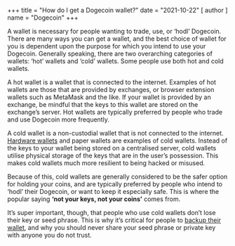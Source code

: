 +++
title = "How do I get a Dogecoin wallet?"
date = "2021-10-22"
[ author ]
  name = "Dogecoin"
+++
 
A wallet is necessary for people wanting to trade, use, or ‘hodl’ Dogecoin. There are many ways you can get a wallet, and the best choice of wallet for you is dependent upon the purpose for which you intend to use your Dogecoin. Generally speaking, there are two overarching categories of wallets: ‘hot’ wallets and ‘cold’ wallets. Some people use both hot and cold wallets.  

A hot wallet is a wallet that is connected to the internet. Examples of hot wallets are those that are provided by exchanges, or browser extension wallets such as MetaMask and the like. If your wallet is provided by an exchange, be mindful that the keys to this wallet are stored on the exchange’s server. Hot wallets are typically preferred by people who trade and use Dogecoin more frequently. 

A cold wallet is a non-custodial wallet that is not connected to the internet. [Hardware wallets](https://dogecoin.com/dogepedia/articles/dogecoin-hardware-wallets) and paper wallets are examples of cold wallets. Instead of the keys to your wallet being stored on a centralised server, cold wallets utilise physical storage of the keys that are in the user’s possession. This makes cold wallets much more resilient to being hacked or misused. 

Because of this, cold wallets are generally considered to be the safer option for holding your coins, and are typically preferred by people who intend to ‘hodl’ their Dogecoin, or want to keep it especially safe. This is where the popular saying **‘not your keys, not your coins’** comes from.  

It’s super important, though, that people who use cold wallets don’t lose their key or seed phrase. This is why it’s critical for people to [backup their wallet](https://dogecoin.com/dogepedia/articles/how-to-backup-a-wallet), and why you should never share your seed phrase or private key with anyone you do not trust. 